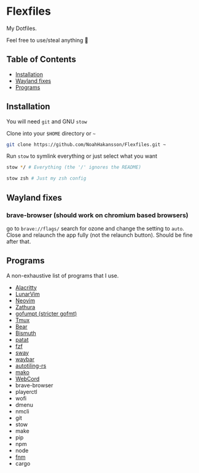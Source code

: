 # Flexfiles

My Dotfiles.

Feel free to use/steal anything 🙂

## Table of Contents

- [Installation](#Installation)
- [Wayland fixes](#wayland-fixes)
- [Programs](#Programs)

## Installation

You will need `git` and GNU `stow`

Clone into your `$HOME` directory or `~`

```bash
git clone https://github.com/NoahHakansson/Flexfiles.git ~
```

Run `stow` to symlink everything or just select what you want

```bash
stow */ # Everything (the '/' ignores the README)
```

```bash
stow zsh # Just my zsh config
```

## Wayland fixes
### brave-browser (should work on chromium based browsers)
go to `brave://flags/` search for ozone and change the setting to `auto`.
Close and relaunch the app fully (not the relaunch button). Should be fine after that.

## Programs

A non-exhaustive list of programs that I use.

- [Alacritty](https://github.com/alacritty/alacritty)
- [LunarVim](https://www.lunarvim.org)
- [Neovim](https://neovim.io/)
- [Zathura](https://pwmt.org/projects/zathura/)
- [gofumpt (stricter gofmt)](https://github.com/mvdan/gofumpt)
- [Tmux](https://github.com/tmux/tmux)
- [Bear](https://github.com/rizsotto/Bear)
- [Bismuth](https://github.com/Bismuth-Forge/bismuth)
- [patat](https://github.com/jaspervdj/patat)
- [fzf](https://github.com/junegunn/fzf)
- [sway](https://swaywm.org/)
- [waybar](https://github.com/Alexays/Waybar)
- [autotiling-rs](https://github.com/ammgws/autotiling-rs)
- [mako](https://github.com/emersion/mako)
- [WebCord](https://github.com/SpacingBat3/WebCord) 
- brave-browser
- playerctl
- wofi
- dmenu
- nmcli
- git
- stow
- make
- pip
- npm
- node
- [fnm](https://github.com/Schniz/fnm)
- cargo

